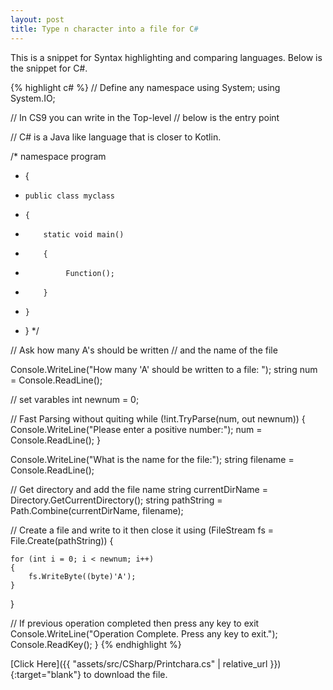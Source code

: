 ```yaml
---
layout: post
title: Type n character into a file for C#
---
```


This is a snippet for Syntax highlighting and comparing languages.
Below is the snippet for C#.

{% highlight c# %}
// Define any namespace
using System;
using System.IO;

// In CS9 you can write in the Top-level
// below is the entry point

// C# is a Java like language that is closer to Kotlin.

/* namespace program
 * {
 *     public class myclass
 *     {
 *         static void main()
 *         {
 *              Function();
 *         }
 *     }
 * }
 */

// Ask how many A's should be written
// and the name of the file

Console.WriteLine("How many 'A' should be written to a file: ");
string num = Console.ReadLine();

// set varables
int newnum = 0;

// Fast Parsing without quiting
while (!int.TryParse(num, out newnum))
{
    Console.WriteLine("Please enter a positive number:");
    num = Console.ReadLine();
}

Console.WriteLine("What is the name for the file:");
string filename = Console.ReadLine();

// Get directory and add the file name
string currentDirName = Directory.GetCurrentDirectory();
string pathString = Path.Combine(currentDirName, filename);

// Create a file and write to it then close it
using (FileStream fs = File.Create(pathString))
{

    for (int i = 0; i < newnum; i++)
    {
        fs.WriteByte((byte)'A');
    }
}


// If previous operation completed then press any key to exit
Console.WriteLine("Operation Complete. Press any key to exit.");
Console.ReadKey();
}
{% endhighlight %}

[Click Here]({{ "assets/src/CSharp/Printchara.cs" | relative_url }}){:target="blank"} to download the file.
